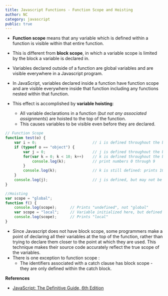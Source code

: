 ```yaml
---
title: Javascript Functions - Function Scope and Hoisting
author: NC
category: javascript
public: true
---
```



- **Function scope** means that any variable which is defined within a function is visible within that entire function.
- This is different from **block scope**, in which a variable scope is limited by the block a variable is declared in.
- Variables declared outside of a function are global variables and are visible everywhere in a Javascript program.

- In JavaScript, variables declared inside a function have function scope and are visible everywhere inside that function including any functions nested within that function.
- This effect is accomplished by **variable hoisting**:
	- All variable declarations in a function (*but not any associated assignments*) are hoisted to the top of the function.
	- This causes variables to be visible even before they are declared.

```js
// Function Scope
function test(o) {
	var i = 0;                         // i is defined throughout the body of the function
	if (typeof o == "object") {
		var j = 0;                     // j is defined throughout the body of the function, not just block
		for(var k = 0; k < 10; k++)    // k is defined throughout the body of the function, not just loop
			console.log(k);            // print numbers 0 through 9
		}
		console.log(k);                // k is still defined: prints 10
	}
	console.log(j);                    // j is defined, but may not be initialized
}

//Hoisting
var scope = "global";
function f() {
	console.log(scope);      // Prints "undefined", not "global"
	var scope = "local";     // Variable initialized here, but defined everywhere
	console.log(scope);      // Prints "local"
}
```

- Since Javascript does not have block scope, some programmers make a point of declaring all their variables at the top of the function, rather than trying to declare them closer to the point at which they are used. This technique makes their source code accurately reflect the true scope of the variables.
- There is one exception to function scope :
	- The identifiers associated with a catch clause has block scope - they are only defined within the catch block.

**References**

- [JavaScript: The Definitive Guide, 6th Edition](http://shop.oreilly.com/product/9780596805531.do)
